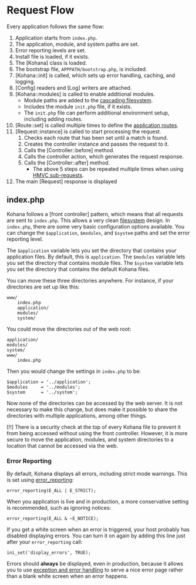 # Request Flow

Every application follows the same flow:

1. Application starts from `index.php`.
2. The application, module, and system paths are set.
3. Error reporting levels are set.
4. Install file is loaded, if it exists.
5. The [Kohana] class is loaded.
6. The bootstrap file, `APPPATH/bootstrap.php`, is included.
7. [Kohana::init] is called, which sets up error handling, caching, and logging.
8. [Config] readers and [Log] writers are attached.
9. [Kohana::modules] is called to enable additional modules.
    * Module paths are added to the [cascading filesystem](about.filesystem).
    * Includes the module `init.php` file, if it exists. 
    * The `init.php` file can perform additional environment setup, including adding routes.
10. [Route::set] is called multiple times to define the [application routes](using.routing).
11. [Request::instance] is called to start processing the request.
    1. Checks each route that has been set until a match is found.
    2. Creates the controller instance and passes the request to it.
    3. Calls the [Controller::before] method.
    4. Calls the controller action, which generates the request response.
    5. Calls the [Controller::after] method.
        * The above 5 steps can be repeated multiple times when using [HMVC sub-requests](about.mvc).
12. The main [Request] response is displayed

## index.php

Kohana follows a [front controller] pattern, which means that all requests are sent to `index.php`. This allows a very clean [filesystem](about.filesystem) design. In `index.php`, there are some very basic configuration options available. You can change the `$application`, `$modules`, and `$system` paths and set the error reporting level.

The `$application` variable lets you set the directory that contains your application files. By default, this is `application`. The `$modules` variable lets you set the directory that contains module files. The `$system` variable lets you set the directory that contains the default Kohana files.

You can move these three directories anywhere. For instance, if your directories are set up like this:

    www/
        index.php
        application/
        modules/
        system/

You could move the directories out of the web root:

    application/
    modules/
    system/
    www/
        index.php

Then you would change the settings in `index.php` to be:

    $application = '../application';
    $modules     = '../modules';
    $system      = '../system';

Now none of the directories can be accessed by the web server. It is not necessary to make this change, but does make it possible to share the directories with multiple applications, among other things.

[!!] There is a security check at the top of every Kohana file to prevent it from being accessed without using the front controller. However, it is more secure to move the application, modules, and system directories to a location that cannot be accessed via the web.

### Error Reporting

By default, Kohana displays all errors, including strict mode warnings. This is set using [error_reporting](http://php.net/error_reporting):

    error_reporting(E_ALL | E_STRICT);

When you application is live and in production, a more conservative setting is recommended, such as ignoring notices:

    error_reporting(E_ALL & ~E_NOTICE);

If you get a white screen when an error is triggered, your host probably has disabled displaying errors. You can turn it on again by adding this line just after your `error_reporting` call:

    ini_set('display_errors', TRUE);

Errors should **always** be displayed, even in production, because it allows you to use [exception and error handling](debugging.errors) to serve a nice error page rather than a blank white screen when an error happens.
